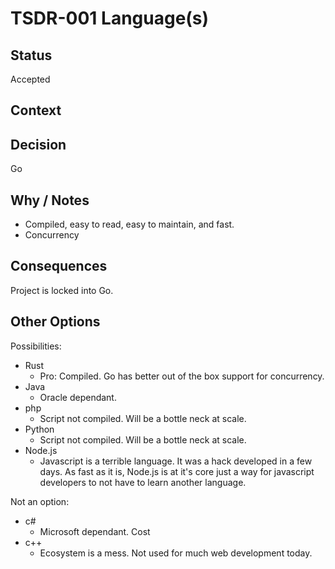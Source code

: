 # TSDR-001 Language(s) 

## Status

Accepted

## Context



## Decision

Go


## Why / Notes

  - Compiled, easy to read, easy to maintain, and fast.
  - Concurrency

## Consequences

Project is locked into Go.

## Other Options

Possibilities:
- Rust
  - Pro: Compiled. Go has better out of the box support for concurrency.
- Java
  - Oracle dependant.
- php
  - Script not compiled. Will be a bottle neck at scale.
- Python
  - Script not compiled. Will be a bottle neck at scale.
- Node.js
  - Javascript is a terrible language. It was a hack developed in a few days. As fast as it is, Node.js is at it's core just a way for javascript developers to not have to learn another language.

Not an option:
- c#
  - Microsoft dependant. Cost
- c++
  - Ecosystem is a mess. Not used for much web development today.

